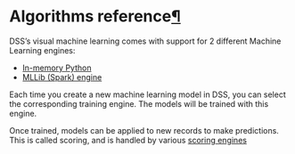 Algorithms reference[¶](#algorithms-reference "Permalink to this heading")
==========================================================================


DSS’s visual machine learning comes with support for 2 different Machine Learning engines:



* [In\-memory Python](in-memory-python.html)
* [MLLib (Spark) engine](mllib.html)



Each time you create a new machine learning model in DSS, you can select the corresponding training engine. The models will be trained with this engine.


Once trained, models can be applied to new records to make predictions. This is called scoring, and is handled by various [scoring engines](../scoring-engines.html)
